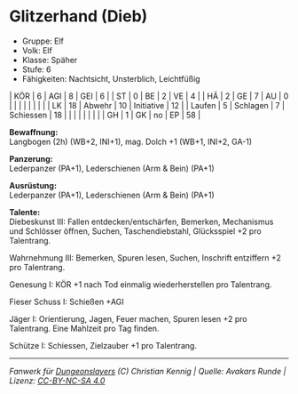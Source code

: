# Glitzerhand (Dieb)  
- Gruppe: Elf  
- Volk: Elf  
- Klasse: Späher  
- Stufe: 6  
- Fähigkeiten: Nachtsicht, Unsterblich, Leichtfüßig  


| KÖR    | 6  | AGI      | 8  | GEI        | 6  |
| ST     | 0  | BE       | 2  | VE         | 4  |
| HÄ     | 2  | GE       | 7  | AU         | 0  |
|        |    |          |    |            |    |
| LK     | 18 | Abwehr   | 10 | Initiative | 12 |
| Laufen | 5  | Schlagen | 7  | Schiessen  | 18 |
|        |    |          |    |            |    |
| GH     | 1  | GK       | no | EP         | 58 |


**Bewaffnung:**  
Langbogen (2h) (WB+2, INI+1), mag. Dolch +1 (WB+1, INI+2, GA-1)

**Panzerung:**  
Lederpanzer (PA+1), Lederschienen (Arm & Bein) (PA+1)

**Ausrüstung:**  
Lederpanzer (PA+1), Lederschienen (Arm & Bein) (PA+1)

**Talente:**  
Diebeskunst III: Fallen entdecken/entschärfen, Bemerken, Mechanismus und Schlösser öffnen, Suchen, Taschendiebstahl, Glücksspiel +2 pro Talentrang.

Wahrnehmung III: Bemerken, Spuren lesen, Suchen, Inschrift entziffern +2 pro Talentrang.

Genesung I: KÖR +1 nach Tod einmalig wiederherstellen pro Talentrang.

Fieser Schuss I: Schießen +AGI

Jäger I: Orientierung, Jagen, Feuer machen, Spuren lesen +2 pro Talentrang. Eine Mahlzeit pro Tag finden.

Schütze I: Schiessen, Zielzauber +1 pro Talentrang.





___
*Fanwerk für [Dungeonslayers](https://www.dungeonslayers.net/) (C) Christian Kennig | Quelle: Avakars Runde | Lizenz: [CC-BY-NC-SA 4.0](https://creativecommons.org/licenses/by-nc-sa/4.0/deed.de)*